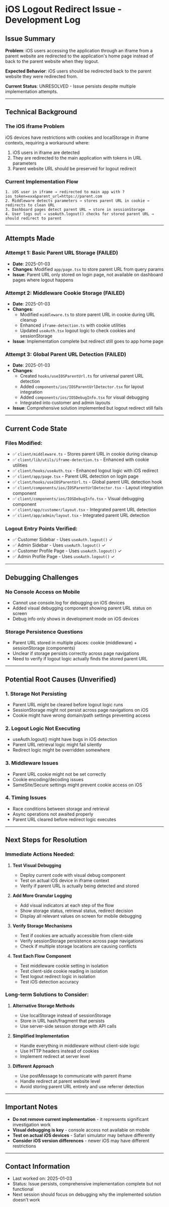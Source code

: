 # iOS Logout Redirect Issue - Development Log

## Issue Summary
**Problem**: iOS users accessing the application through an iframe from a parent website are redirected to the application's home page instead of back to the parent website when they logout.

**Expected Behavior**: iOS users should be redirected back to the parent website they were redirected from.

**Current Status**: UNRESOLVED - Issue persists despite multiple implementation attempts.

---

## Technical Background

### The iOS iframe Problem
iOS devices have restrictions with cookies and localStorage in iframe contexts, requiring a workaround where:
1. iOS users in iframe are detected
2. They are redirected to the main application with tokens in URL parameters
3. Parent website URL should be preserved for logout redirect

### Current Implementation Flow
```
1. iOS user in iframe → redirected to main app with ?ios_token=xxx&parent_url=https://parent.com
2. Middleware detects parameters → stores parent URL in cookie → redirects to clean URL  
3. Dashboard pages detect parent URL → store in sessionStorage
4. User logs out → useAuth.logout() checks for stored parent URL → should redirect to parent
```

---

## Attempts Made

### Attempt 1: Basic Parent URL Storage (FAILED)
- **Date**: 2025-01-03
- **Changes**: Modified `app/page.tsx` to store parent URL from query params
- **Issue**: Parent URL only stored on login page, not available on dashboard pages where logout happens

### Attempt 2: Middleware Cookie Storage (FAILED)  
- **Date**: 2025-01-03
- **Changes**: 
  - Modified `middleware.ts` to store parent URL in cookie during URL cleanup
  - Enhanced `iframe-detection.ts` with cookie utilities
  - Updated `useAuth.tsx` logout logic to check cookies and sessionStorage
- **Issue**: Implementation complete but redirect still goes to app home page

### Attempt 3: Global Parent URL Detection (FAILED)
- **Date**: 2025-01-03  
- **Changes**:
  - Created `hooks/useIOSParentUrl.ts` for universal parent URL detection
  - Added `components/ios/IOSParentUrlDetector.tsx` for layout integration
  - Added `components/ios/IOSDebugInfo.tsx` for visual debugging
  - Integrated into customer and admin layouts
- **Issue**: Comprehensive solution implemented but logout redirect still fails

---

## Current Code State

### Files Modified:
- ✅ `client/middleware.ts` - Stores parent URL in cookie during cleanup
- ✅ `client/lib/utils/iframe-detection.ts` - Enhanced with cookie utilities
- ✅ `client/hooks/useAuth.tsx` - Enhanced logout logic with iOS redirect
- ✅ `client/app/page.tsx` - Parent URL detection on login page  
- ✅ `client/hooks/useIOSParentUrl.ts` - Global parent URL detection hook
- ✅ `client/components/ios/IOSParentUrlDetector.tsx` - Layout integration component
- ✅ `client/components/ios/IOSDebugInfo.tsx` - Visual debugging component
- ✅ `client/app/customer/layout.tsx` - Integrated parent URL detection
- ✅ `client/app/admin/layout.tsx` - Integrated parent URL detection

### Logout Entry Points Verified:
- ✅ Customer Sidebar - Uses `useAuth.logout()` ✓
- ✅ Admin Sidebar - Uses `useAuth.logout()` ✓  
- ✅ Customer Profile Page - Uses `useAuth.logout()` ✓
- ✅ Admin Profile Page - Uses `useAuth.logout()` ✓

---

## Debugging Challenges

### No Console Access on Mobile
- Cannot use console.log for debugging on iOS devices
- Added visual debugging component showing parent URL status on screen
- Debug info only shows in development mode on iOS devices

### Storage Persistence Questions
- Parent URL stored in multiple places: cookie (middleware) + sessionStorage (components)
- Unclear if storage persists correctly across page navigations
- Need to verify if logout logic actually finds the stored parent URL

---

## Potential Root Causes (Unverified)

### 1. Storage Not Persisting
- Parent URL might be cleared before logout logic runs
- SessionStorage might not persist across page navigations on iOS
- Cookie might have wrong domain/path settings preventing access

### 2. Logout Logic Not Executing  
- useAuth.logout() might have bugs in iOS detection
- Parent URL retrieval logic might fail silently
- Redirect logic might be overridden somewhere

### 3. Middleware Issues
- Parent URL cookie might not be set correctly
- Cookie encoding/decoding issues
- SameSite/Secure settings might prevent cookie access on iOS

### 4. Timing Issues
- Race conditions between storage and retrieval
- Async operations not awaited properly
- Parent URL cleared before redirect logic executes

---

## Next Steps for Resolution

### Immediate Actions Needed:

1. **Test Visual Debugging**
   - Deploy current code with visual debug component
   - Test on actual iOS device in iframe context
   - Verify if parent URL is actually being detected and stored

2. **Add More Granular Logging**
   - Add visual indicators at each step of the flow
   - Show storage status, retrieval status, redirect decision
   - Display all relevant values on screen for mobile debugging

3. **Verify Storage Mechanisms**
   - Test if cookies are actually accessible from client-side
   - Verify sessionStorage persistence across page navigations
   - Check if multiple storage locations are causing conflicts

4. **Test Each Flow Component**
   - Test middleware cookie setting in isolation
   - Test client-side cookie reading in isolation  
   - Test logout redirect logic in isolation
   - Test iOS detection accuracy

### Long-term Solutions to Consider:

1. **Alternative Storage Methods**
   - Use localStorage instead of sessionStorage
   - Store in URL hash/fragment that persists
   - Use server-side session storage with API calls

2. **Simplified Implementation**
   - Handle everything in middleware without client-side logic
   - Use HTTP headers instead of cookies
   - Implement redirect at server level

3. **Different Approach**
   - Use postMessage to communicate with parent iframe
   - Handle redirect at parent website level
   - Avoid storing parent URL entirely and use referrer detection

---

## Important Notes

- **Do not remove current implementation** - it represents significant investigation work
- **Visual debugging is key** - console access not available on mobile
- **Test on actual iOS devices** - Safari simulator may behave differently
- **Consider iOS version differences** - newer iOS may have different restrictions

---

## Contact Information

- Last worked on: 2025-01-03
- Status: Issue persists, comprehensive implementation complete but not functional
- Next session should focus on debugging why the implemented solution doesn't work